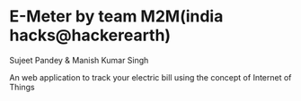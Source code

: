 # E-Meter by team M2M(india hacks@hackerearth)
Sujeet Pandey & Manish Kumar Singh

An web application to track your electric bill using the concept of Internet of Things
